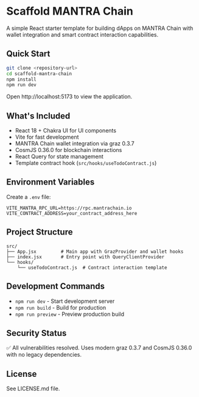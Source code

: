 # Scaffold MANTRA Chain

A simple React starter template for building dApps on MANTRA Chain with wallet integration and smart contract interaction capabilities.

## Quick Start

```bash
git clone <repository-url>
cd scaffold-mantra-chain
npm install
npm run dev
```

Open http://localhost:5173 to view the application.

## What's Included

- React 18 + Chakra UI for UI components
- Vite for fast development
- MANTRA Chain wallet integration via graz 0.3.7
- CosmJS 0.36.0 for blockchain interactions
- React Query for state management
- Template contract hook (`src/hooks/useTodoContract.js`)

## Environment Variables

Create a `.env` file:

```env
VITE_MANTRA_RPC_URL=https://rpc.mantrachain.io
VITE_CONTRACT_ADDRESS=your_contract_address_here
```

## Project Structure

```
src/
├── App.jsx         # Main app with GrazProvider and wallet hooks
├── index.jsx       # Entry point with QueryClientProvider
└── hooks/
    └── useTodoContract.js  # Contract interaction template
```

## Development Commands

- `npm run dev` - Start development server
- `npm run build` - Build for production
- `npm run preview` - Preview production build

## Security Status

✅ All vulnerabilities resolved. Uses modern graz 0.3.7 and CosmJS 0.36.0 with no legacy dependencies.

## License

See LICENSE.md file.